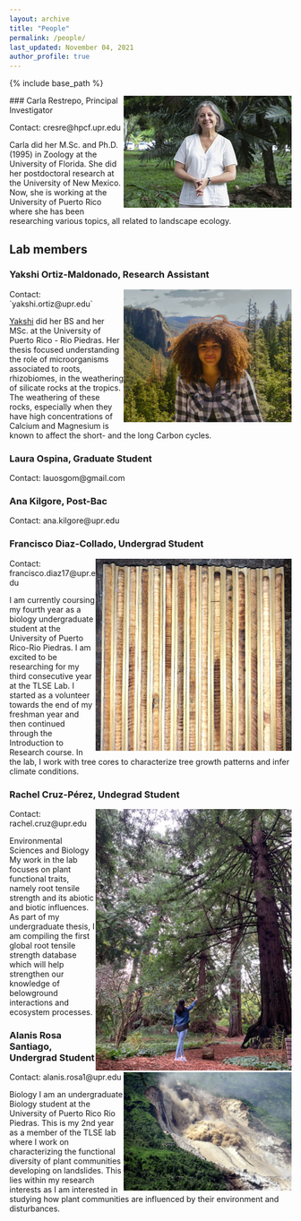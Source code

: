 ```yaml
---
layout: archive
title: "People"
permalink: /people/
last_updated: November 04, 2021
author_profile: true
---
```


{% include base_path %}

<img src='/images/CRestre.jpg' width="300" align="right">
### Carla Restrepo, Principal Investigator
<p> Contact: cresre@hpcf.upr.edu </p>

Carla did her M.Sc. and Ph.D. (1995) in Zoology at the University of Florida. She did her postdoctoral research at the University of New Mexico. 
Now, she is working at the University of Puerto Rico where she has been researching various topics, all related to landscape ecology.  

## Lab members
### Yakshi Ortiz-Maldonado, Research Assistant
<img src='/images/yakshi.jpeg' width="300" align="right">
Contact: `yakshi.ortiz@upr.edu`

[Yakshi](https://yakshiupr.github.io "Yakshi's personal page") did her BS and her MSc. at the University of Puerto Rico - Rio Piedras. Her thesis focused understanding the role of microorganisms associated to roots, rhizobiomes, in the weathering of silicate rocks at the tropics. The weathering of these rocks, especially when they have high concentrations of Calcium and Magnesium is known to affect the short- and the long Carbon cycles.

### Laura Ospina, Graduate Student
<p> Contact: lauosgom@gmail.com </p>
  
### Ana Kilgore, Post-Bac
<p> Contact: ana.kilgore@upr.edu </p>


### Francisco Diaz-Collado, Undergrad Student
<img src='/images/tarugos.png' width="350" align="right">
<p> Contact: francisco.diaz17@upr.edu </p>
I am currently coursing my fourth year as a biology undergraduate student at the University of Puerto Rico-Rio Piedras. I am excited to be researching for my third consecutive year at the TLSE Lab. I started as a volunteer towards the end of my freshman year and then continued through the Introduction to Research course. In the lab, I work with tree cores to characterize tree growth patterns and infer climate conditions.


### Rachel Cruz-Pérez, Undegrad Student
<img src='/images/sequoia-rachel.jpeg' width="350" align="right">
<p> Contact: rachel.cruz@upr.edu </p>
Environmental Sciences and Biology
My work in the lab focuses on plant functional traits, namely root tensile strength and its abiotic and biotic influences. As part of my undergraduate thesis, I am compiling the first global root tensile strength database which will help strengthen our knowledge of belowground interactions and ecosystem processes.


### Alanis Rosa Santiago, Undergrad Student
<img src='/images/landslide.jpg' width="300" align="right">
<p> Contact: alanis.rosa1@upr.edu </p>
Biology
I am an undergraduate Biology student at the University of Puerto Rico Rio Piedras. This is my 2nd year as a member of the TLSE lab where I work on characterizing the functional diversity of plant communities developing on landslides. This lies within my research interests as I am interested in studying how plant communities are influenced by their environment and disturbances.

